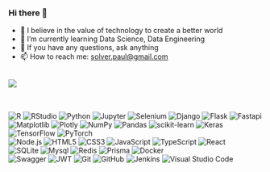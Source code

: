 ### Hi there 👋

- 🙏 I believe in the value of technology to create a better world
- 🌱 I’m currently learning Data Science, Data Engineering
- 💬 If you have any questions, ask anything
- 📫 How to reach me: solver.paul@gmail.com

<br/>

<!--
**Paul-scpark/Paul-scpark** is a ✨ _special_ ✨ repository because its `README.md` (this file) appears on your GitHub profile.

Here are some ideas to get you started:

- 🔭 I’m currently working on ...
- 🌱 I’m currently learning ...
- 👯 I’m looking to collaborate on ...
- 🤔 I’m looking for help with ...
- 💬 Ask me about ...
- 📫 How to reach me: ...
- 😄 Pronouns: ...
- ⚡ Fun fact: ...
-->

<a href="https://github.com/anuraghazra/github-readme-stats">
  <img align="center" src="https://github-readme-stats.vercel.app/api?username=Paul-scpark&hide=stars&count_private=true&show_icons=true&theme=dracula" />
</a>

<br/>
<br/>
<br/>

![R](https://img.shields.io/badge/-R-blue?style=flat-square&logo=R)
![RStudio](https://img.shields.io/badge/-RStudio-gray?style=flat-square&logo=RStudio)
![Python](https://img.shields.io/badge/-Python-14354C?style=flat-square&logo=Python)
![Jupyter](https://img.shields.io/badge/-Jupyter-black?style=flat-square&logo=jupyter)
![Selenium](https://img.shields.io/badge/-Selenium-%43B02A?style=flat-square&logo=selenium&logoColor=white)
![Django](https://img.shields.io/badge/-Django-092E20?style=flat-square&logo=Django)
![Flask](https://img.shields.io/badge/-Flask-%23000?style=flat-square&logo=flask)
![Fastapi](https://img.shields.io/badge/-Fastapi-005571?style=flat-square&logo=Fastapi) <br/>
![Matplotlib](https://img.shields.io/badge/Matplotlib-%23#ffffff.svg?style=flat-square&logo=Matplotlib&logoColor=white)
![Plotly](https://img.shields.io/badge/Plotly-%233F4F75.svg?style=flat-square&logo=plotly&logoColor=white)
![NumPy](https://img.shields.io/badge/Numpy-%23013243.svg?style=flat-square&logo=numpy&logoColor=white)
![Pandas](https://img.shields.io/badge/Pandas-%23150458.svg?style=flat-square&logo=pandas&logoColor=white)
![scikit-learn](https://img.shields.io/badge/scikit--learn-%23F7931E.svg?style=flat-square&logo=scikit-learn&logoColor=white)
![Keras](https://img.shields.io/badge/Keras-%23D00000.svg?style=flat-square&logo=Keras&logoColor=white)
![TensorFlow](https://img.shields.io/badge/TensorFlow-%23FF6F00.svg?style=flat-square&logo=TensorFlow&logoColor=white)
![PyTorch](https://img.shields.io/badge/PyTorch-%23EE4C2C.svg?style=flat-square&logo=PyTorch&logoColor=white) <br/>
![Node.js](https://img.shields.io/badge/-Node.js-6DA55F?style=flat-square&logo=Node.js)
![HTML5](https://img.shields.io/badge/-HTML5-%23E34F26?style=flat-square&logo=html5&logoColor=white)
![CSS3](https://img.shields.io/badge/-CSS3-%231572B6?style=flat-square&logo=css3)
![JavaScript](https://img.shields.io/badge/-JavaScript-%23323330?style=flat-square&logo=javascript)
![TypeScript](https://img.shields.io/badge/-TypeScript-%23007ACC?style=flat-square&logo=typescript)
![React](https://img.shields.io/badge/-React-%2320232a?style=flat-square&logo=react) <br/>
![SQLite](https://img.shields.io/badge/-SQLite-%2307405e?style=flat-square&logo=SQLite)
![Mysql](https://img.shields.io/badge/-Mysql-black?style=flat-square&logo=mysql&logoColor=white)
![Redis](https://img.shields.io/badge/Redis-%23DD0031.svg?style=flat-square&logo=redis&logoColor=white)
![Prisma](https://img.shields.io/badge/-Prisma-3982CE?style=flat-square&logo=Prisma)
![Docker](https://img.shields.io/badge/Docker-%230db7ed.svg?style=flat-square&logo=docker&logoColor=white) <br/>
![Swagger](https://img.shields.io/badge/-Swagger-%23Clojure?style=flat-square&logo=Swagger&logoColor=white)
![JWT](https://img.shields.io/badge/-JWT-black?style=flat-square&logo=JSONWebTokens)
![Git](https://img.shields.io/badge/-Git-%23F05033?style=flat-square&logo=git&logoColor=white)
![GitHub](https://img.shields.io/badge/-GitHub-%23121011?style=flat-square&logo=github)
![Jenkins](https://img.shields.io/badge/Jenkins-%232C5263.svg?style=flat-square&logo=jenkins&logoColor=white)
![Visual Studio Code](https://img.shields.io/badge/Visual%20Studio%20Code-0078d7.svg?style=flat-square&logo=visual-studio-code&logoColor=white)
